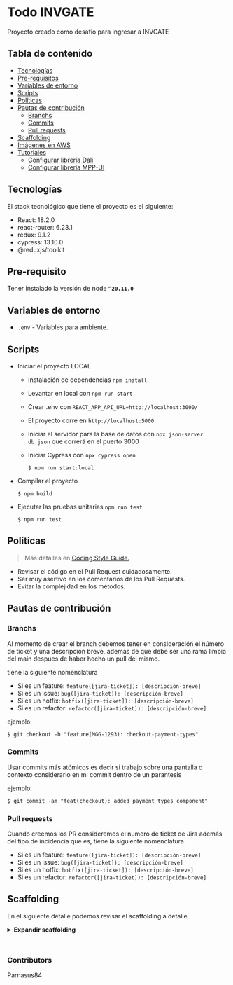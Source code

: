 # Todo INVGATE

Proyecto creado como desafio para ingresar a INVGATE

## Tabla de contenido
  - [Tecnologías](#tecnologías)
  - [Pre-requisitos](#pre-requisitos)
  - [Variables de entorno](#Variables-de-entorno)
  - [Scripts](#scripts)
  - [Políticas](#políticas)
  - [Pautas de contribución](#pautas-de-contribución)
    - [Branchs](#branchs)
    - [Commits](#commits)
    - [Pull requests](#pull-requests)
  - [Scaffolding](#scaffolding)
  - [Imágenes en AWS](#imágenes-en-aws)
  - [Tutoriales](#tutoriales)
    - [Configurar librería Dali](#configurar-librería-dali)
    - [Configurar librería MPP-UI](#configurar-librería-mpp-ui)

## Tecnologías
El stack tecnológico que tiene el proyecto es el siguiente:
* React: 18.2.0
* react-router: 6.23.1
* redux: 9.1.2
* cypress: 13.10.0
* @reduxjs/toolkit


  
## Pre-requisito
Tener instalado la versión de node **`^20.11.0`**

## Variables de entorno
- `.env` - Variables para ambiente.


## Scripts

- Iniciar el proyecto LOCAL

  - Instalación de dependencias `npm install`
  - Levantar en local con `npm run start`
  - Crear .env con `REACT_APP_API_URL=http://localhost:3000/`
  - El proyecto corre en `http://localhost:5000`
  - Iniciar el servidor para la base de datos con `npx json-server db.json` que correrá en el puerto 3000
  - Iniciar Cypress con `npx cypress open`


    ```
    $ npm run start:local
    ```

- Compilar el proyecto

  ```
  $ npm build
  ```

- Ejecutar las pruebas unitarias `npm run test`

  ```
  $ npm run test
  ```

## Políticas

> Más detalles en [Coding Style Guide.](/coding-styleguide.md)

- Revisar el código en el Pull Request cuidadosamente.
- Ser muy asertivo en los comentarios de los Pull Requests.
- Evitar la complejidad en los métodos.

## Pautas de contribución

### Branchs
Al momento de crear el branch debemos tener en consideración el número de ticket y una descripción breve, además de que debe ser una rama limpia del main despues de haber hecho un pull del mismo.

tiene la siguiente nomenclatura 

- Si es un feature: `feature([jira-ticket]): [descripción-breve]`
- Si es un issue: `bug([jira-ticket]): [descripción-breve]`
- Si es un hotfix: `hotfix([jira-ticket]): [descripción-breve]`
- Si es un refactor: `refactor([jira-ticket]): [descripción-breve]`

ejemplo:
```
$ git checkout -b "feature(MGG-1293): checkout-payment-types"
```

### Commits
Usar commits más atómicos es decir si trabajo sobre una pantalla o contexto considerarlo en mi commit dentro de un parantesis

ejemplo:

```
$ git commit -am "feat(checkout): added payment types component"
```

### Pull requests
Cuando creemos los PR consideremos el numero de ticket de Jira además del tipo de incidencia que es, tiene la siguiente nomenclatura.
- Si es un feature: `feature([jira-ticket]): [descripción-breve]`
- Si es un issue: `bug([jira-ticket]): [descripción-breve]`
- Si es un hotfix: `hotfix([jira-ticket]): [descripción-breve]`
- Si es un refactor: `refactor([jira-ticket]): [descripción-breve]`

## Scaffolding

En el siguiente detalle podemos revisar el scaffolding a detalle

<details>
<summary><b>Expandir scaffolding</b></summary>

```scaffolding
Project/
├─ coverage/
├─ cypress/
├─ node_modules/
├─ public/
│ ├─ favicon.ico
│ ├─ index.html
│ ├─ robots.txt
├─ src/
│ ├─ core/
│ │ ├─ services/
│ │ │ ├─ todo/
│ │ │ │ ├─ todo.service.ts
│ │ │ │ ├─ interfaces/
│ │ │ │ │ ├─ index.ts
│ │ │ │ │ ├─ todo.dto.ts
│ │ │ │ ├─ helpers, converters, config, etc/
│ │ │ │ │ ├─ index.ts
│ │ │ │ ├─ enums/
│ │ │ │ │ ├─ index.ts
│ │ │ │ │ ├─ todo.enum.ts
│ │ │ ├─ index.ts
│ │ ├─ redux/
│ │ │ ├─ todo/
│ │ │ │ ├─ async-thunks/
│ │ │ │ │ ├─ todo-action-1.ts
│ │ │ │ │ ├─ todo-action-2.ts
│ │ │ │ │ ├─ index.ts
│ │ │ │ ├─ constants.ts
│ │ │ │ ├─ index.ts
│ │ │ │ ├─ reducers.ts
│ │ │ │ ├─ selectors.ts
│ │ │ │ ├─ slice.ts
│ │ │ ├─ enhancers.ts
│ │ │ ├─ epics.ts
│ │ │ ├─ index.ts
│ │ │ ├─ middlewares.ts
│ │ │ ├─ reducers.ts
│ │ ├─ model/
│ │ │ ├─ interfaces/
│ │ │ │ ├─ index.ts
│ │ │ │ ├─ todo/
│ │ │ │ │ ├─ index.ts
│ │ │ │ │ ├─ todo.interface.ts
│ │ │ ├─ enums/
│ │ │ │ ├─ todo/
│ │ │ │ │ ├─ index.ts
│ │ │ │ │ ├─ todo.enum.ts
│ │ │ │ ├─ index.ts
│ │ │ ├─ index.ts
│ │ ├─ constants/
│ │ │ ├─ index.ts
│ │ │ ├─ products.ts
│ │ ├─ hooks/
│ │ │ ├─ index.ts
│ │ │ ├─ hook-1.ts
│ │ ├─ contexts/
│ │ │ ├─ index.ts
│ │ │ ├─ context-1.tsx
│ ├─ screens/
│ │ ├─ home/
│ │ │ ├─ index.ts
│ │ │ ├─ todo/
│ │ │ │ ├─ index.ts
│ │ │ │ ├─ todo.tsx
│ │ │ │ ├─ todo.scss
│ │ │ ├─ item-todo/
│ ├─ shared/
│ ├─ http/
│ ├─ assets/
│ ├─ scss/
│ ├─ index.css
│ ├─ index.js
├─ .gitignore
├─ package.json
├─ README.md
```
</details>


``
``

### Contributors
Parnasus84
